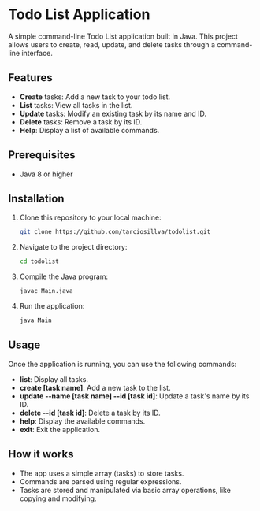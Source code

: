 # Todo List Application

A simple command-line Todo List application built in Java. This project allows users to create, read, update, and delete tasks through a command-line interface.

## Features

- **Create** tasks: Add a new task to your todo list.
- **List** tasks: View all tasks in the list.
- **Update** tasks: Modify an existing task by its name and ID.
- **Delete** tasks: Remove a task by its ID.
- **Help**: Display a list of available commands.

## Prerequisites

- Java 8 or higher

## Installation

1. Clone this repository to your local machine:
   ```bash
   git clone https://github.com/tarciosillva/todolist.git
    ```
2. Navigate to the project directory:
   ```bash
   cd todolist
   ```
3. Compile the Java program:
   ```bash
   javac Main.java
   ```
4. Run the application:
   ```bash
   java Main
   ```
   
## Usage
Once the application is running, you can use the following commands:

- **list**: Display all tasks.
- **create [task name]**: Add a new task to the list.
- **update --name [task name] --id [task id]**: Update a task's name by its ID.
- **delete --id [task id]**: Delete a task by its ID.
- **help**: Display the available commands.
- **exit**: Exit the application.

## How it works
- The app uses a simple array (tasks) to store tasks.
- Commands are parsed using regular expressions.
- Tasks are stored and manipulated via basic array operations, like copying and modifying.


